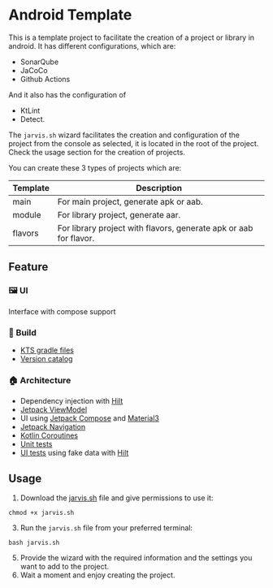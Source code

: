 # Android Template

This is a template project to facilitate the creation of a project or library in android.
It has different configurations, which are:

- SonarQube
- JaCoCo
- Github Actions

And it also has the configuration of
- KtLint
- Detect.

The `jarvis.sh` wizard facilitates the creation and configuration of the project from the console as selected, it is located in the root of the project. Check the usage section for the creation of projects.

You can create these 3 types of projects which are:

| Template | Description |
|--|--|
|  main| For main project, generate apk or aab.  |
|  module| For library project, generate aar.  |
|  flavors| For library project with flavors, generate apk or aab for flavor. |


## Feature

### 🖼️ UI
Interface with compose support

### 🧱 Build
* [KTS gradle files](https://docs.gradle.org/current/userguide/kotlin_dsl.html)
* [Version catalog](https://docs.gradle.org/current/userguide/platforms.html)

### 🏠 Architecture
* Dependency injection with [Hilt](https://developer.android.com/training/dependency-injection/hilt-android)
* [Jetpack ViewModel](https://developer.android.com/topic/libraries/architecture/viewmodel)
* UI using [Jetpack Compose](https://developer.android.com/jetpack/compose) and
  [Material3](https://developer.android.com/jetpack/androidx/releases/compose-material3)
* [Jetpack Navigation](https://developer.android.com/jetpack/compose/navigation)
* [Kotlin Coroutines](https://developer.android.com/kotlin/coroutines)
* [Unit tests](https://developer.android.com/training/testing/local-tests)
* [UI tests](https://developer.android.com/jetpack/compose/testing) using fake data with
  [Hilt](https://developer.android.com/training/dependency-injection/hilt-testing)


## Usage

1. Download the [jarvis.sh](https://raw.githubusercontent.com/Hacybeyker/android-template/feature-actions-lint/jarvis.sh) file and give permissions to use it:
```
chmod +x jarvis.sh
```
3. Run the `jarvis.sh` file from your preferred terminal:
```
bash jarvis.sh
```
5. Provide the wizard with the required information and the settings you want to add to the project.
6. Wait a moment and enjoy creating the project.

